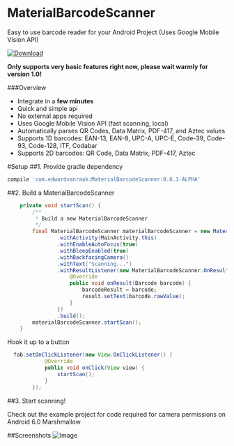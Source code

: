 # MaterialBarcodeScanner
Easy to use barcode reader for your Android Project (Uses Google Mobile Vision API)

[ ![Download](https://api.bintray.com/packages/edwardvraak/maven/MaterialBarcodeScanner/images/download.svg) ](https://bintray.com/edwardvraak/maven/MaterialBarcodeScanner/_latestVersion)

**Only supports very basic features right now, please wait warmly for version 1.0!**

###Overview
- Integrate in a **few minutes**
- Quick and simple api
- No external apps required
- Uses Google Mobile Vision API (fast scanning, local)
- Automatically parses QR Codes, Data Matrix, PDF-417, and Aztec values
- Supports 1D barcodes: EAN-13, EAN-8, UPC-A, UPC-E, Code-39, Code-93, Code-128, ITF, Codabar
- Supports 2D barcodes: QR Code, Data Matrix, PDF-417, Aztec

#Setup
##1. Provide gradle dependency

```gradle
compile 'com.edwardvanraak:MaterialBarcodeScanner:0.0.3-ALPHA'
```

##2. Build a MaterialBarcodeScanner

```java
    private void startScan() {
        /**
         * Build a new MaterialBarcodeScanner
         */
        final MaterialBarcodeScanner materialBarcodeScanner = new MaterialBarcodeScannerBuilder()
                .withActivity(MainActivity.this)
                .withEnableAutoFocus(true)
                .withBleepEnabled(true)
                .withBackfacingCamera()
                .withText("Scanning...")
                .withResultListener(new MaterialBarcodeScanner.OnResultListener() {
                    @Override
                    public void onResult(Barcode barcode) {
                        barcodeResult = barcode;
                        result.setText(barcode.rawValue);
                    }
                })
                .build();
        materialBarcodeScanner.startScan();
    }

 ```
 
 Hook it up to a button
 
```java
  fab.setOnClickListener(new View.OnClickListener() {
            @Override
            public void onClick(View view) {
                startScan();
            }
        });
 ```
 
##3. Start scanning!

Check out the example project for code required for camera permissions on Android 6.0 Marshmallow

##Screenshots
![Image](https://raw.githubusercontent.com/EdwardvanRaak/MaterialBarcodeScanner/master/DEV/screens/screenshot1.png)



